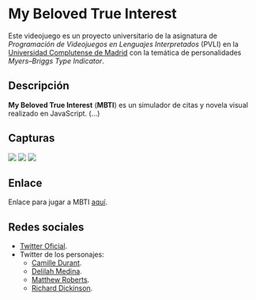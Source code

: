 # My Beloved True Interest
Este videojuego es un proyecto universitario de la asignatura de *Programación de Videojuegos en Lenguajes Interpretados* (PVLI) en la [Universidad Complutense de Madrid](https://www.ucm.es/estudios/grado-videojuegos) con la temática de personalidades *Myers–Briggs Type Indicator*.

## Descripción
**My Beloved True Interest** (**MBTI**) es un simulador de citas y novela visual realizado en JavaScript. (...)

## Capturas
![](https://placekitten.com/200/200)
![](https://placekitten.com/200/200)
![](https://placekitten.com/200/200)

## Enlace
Enlace para jugar a MBTI [aquí](https://cyntrist.github.io/PVLI-ProjectM/).

## Redes sociales
- [Twitter Oficial](https://twitter.com/MyBelovedTI).
- Twitter de los personajes:
    - [Camille Durant](https://twitter.com/camilleure).
    - [Delilah Medina](https://twitter.com/lilahaxo).
    - [Matthew Roberts](https://twitter.com/mmatthewwttv).
    - [Richard Dickinson](https://twitter.com/RDWhovian).